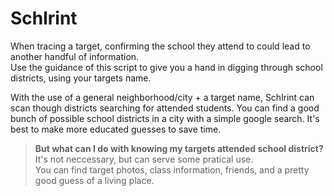 # Schlrint
When tracing a target, confirming the school they attend to could lead to another handful of information. <br />
Use the guidance of this script to give you a hand in digging through school districts, using your targets name. <br />

With the use of a general neighborhood/city + a target name, Schlrint can scan though districts searching for attended students.
You can find a good bunch of possible school districts in a city with a simple google search. It's best to make more educated guesses
to save time. <br />

>**But what can I do with knowing my targets attended school district?**
It's not neccessary, but can serve some pratical use. <br />
You can find target photos, class information, friends, and a pretty good guess of a living place.
